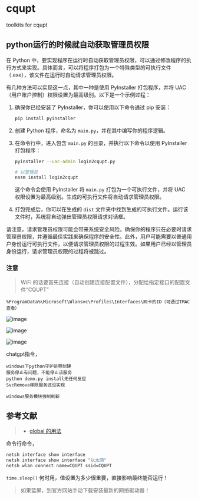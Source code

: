 # cqupt
toolkits for cqupt

## python运行的时候就自动获取管理员权限

在 Python 中，要实现程序在运行时自动获取管理员权限，可以通过修改程序的执行方式来实现。具体而言，可以将程序打包为一个特殊类型的可执行文件（.exe），该文件在运行时自动请求管理员权限。

有几种方法可以实现这一点，其中一种是使用 PyInstaller 打包程序，并将 UAC（用户账户控制）权限设置为最高级别。以下是一个示例过程：

1. 确保你已经安装了 PyInstaller，你可以使用以下命令通过 pip 安装：

   ```bash
   pip install pyinstaller
   ```

2. 创建 Python 程序，命名为 `main.py`，并在其中编写你的程序逻辑。

3. 在命令行中，进入包含 `main.py` 的目录，并执行以下命令以使用 PyInstaller 打包程序：

   ```bash
   pyinstaller --uac-admin login2cqupt.py
   
   # 以管理员
   nssm install login2cqupt
   ```

   这个命令会使用 PyInstaller 将 `main.py` 打包为一个可执行文件，并将 UAC 权限设置为最高级别。生成的可执行文件将自动请求管理员权限。

4. 打包完成后，你可以在生成的 `dist` 文件夹中找到生成的可执行文件。运行该文件时，系统将自动弹出管理员权限请求对话框。

请注意，请求管理员权限可能会带来系统安全风险。确保你的程序只在必要时请求管理员权限，并遵循最佳实践来确保程序的安全性。此外，用户可能需要以普通用户身份运行可执行文件，以便请求管理员权限的过程生效。如果用户已经以管理员身份运行，请求管理员权限的过程将被跳过。


### 注意

> WiFi 的话要首先连接（自动创建连接配置文件），分配给指定接口的配置文件“CQUPT”

```
%ProgramData%\Microsoft\Wlansvc\Profiles\Interfaces\网卡的ID（可通过TMAC查看）
```

![image](https://github.com/blxie/cqupt/assets/43612290/f205d509-b041-4185-9d16-6bed1cc940d0)

![image](https://github.com/blxie/cqupt/assets/43612290/e4bc5847-2dd5-4951-a485-5febef3efe4f)

![image](https://github.com/blxie/cqupt/assets/43612290/1b0e64c2-453d-4ff9-831d-be097edabff6)


chatgpt指令，

```
windows下python守护进程创建
服务停止有问题，不能停止该服务
python demo.py install无任何反应
SvcRemove移除服务还没实现

windows服务模块强制刷新
```

## 参考文献
> - [global 的用法](https://blog.csdn.net/TracelessLe/article/details/123691579)



命令行命令，

```bash
netsh interface show interface
netsh interface show interface "以太网"
netsh wlan connect name=CQUPT ssid=CQUPT
```

`time.sleep()` 何时用，值设置为多少很重要，直接影响最终能否运行！


> 如果蓝屏，到官方网站手动下载安装最新的网络驱动器！
